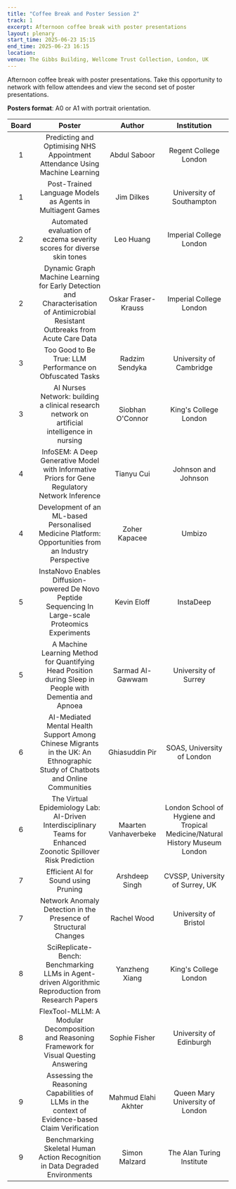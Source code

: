 ```yaml
---
title: "Coffee Break and Poster Session 2"
track: 1
excerpt: Afternoon coffee break with poster presentations
layout: plenary
start_time: 2025-06-23 15:15
end_time: 2025-06-23 16:15
location:
venue: The Gibbs Building, Wellcome Trust Collection, London, UK
---
```


Afternoon coffee break with poster presentations. Take this opportunity to network with fellow attendees and view the second set of poster presentations.

**Posters format**: A0 or A1 with portrait orientation.

| Board | Poster | Author | Institution  |
| :----: | :----: | :----: | :----: |
| 1 | Predicting and Optimising NHS Appointment Attendance Using Machine Learning | Abdul Saboor | Regent College London |
| 1 | Post-Trained Language Models as Agents in Multiagent Games | Jim Dilkes | University of Southampton |
| 2 | Automated evaluation of eczema severity scores for diverse skin tones | Leo Huang | Imperial College London |
| 2 | Dynamic Graph Machine Learning for Early Detection and Characterisation of Antimicrobial Resistant Outbreaks from Acute Care Data | Oskar Fraser-Krauss | Imperial College London |
| 3 | Too Good to Be True: LLM Performance on Obfuscated Tasks | Radzim Sendyka | University of Cambridge |
| 3 | AI Nurses Network: building a clinical research network on artificial intelligence in nursing | Siobhan O'Connor | King's College London |
| 4 | InfoSEM: A Deep Generative Model with Informative Priors for Gene Regulatory Network Inference | Tianyu Cui | Johnson and Johnson |
| 4 | Development of an ML-based Personalised Medicine Platform: Opportunities from an Industry Perspective | Zoher Kapacee | Umbizo |
| 5 | InstaNovo Enables Diffusion-powered De Novo Peptide Sequencing In Large-scale Proteomics Experiments | Kevin Eloff | InstaDeep |
| 5 | A Machine Learning Method for Quantifying Head Position during Sleep in People with Dementia and Apnoea | Sarmad Al-Gawwam | University of Surrey |
| 6 | AI-Mediated Mental Health Support Among Chinese Migrants in the UK: An Ethnographic Study of Chatbots and Online Communities | Ghiasuddin Pir | SOAS, University of London |
| 6 | The Virtual Epidemiology Lab: AI-Driven Interdisciplinary Teams for Enhanced Zoonotic Spillover Risk Prediction | Maarten Vanhaverbeke | London School of Hygiene and Tropical Medicine/Natural History Museum London |
| 7 | Efficient AI for Sound using Pruning | Arshdeep Singh | CVSSP, University of Surrey, UK |
| 7 | Network Anomaly Detection in the Presence of Structural Changes | Rachel Wood | University of Bristol |
| 8 | SciReplicate-Bench: Benchmarking LLMs in Agent-driven Algorithmic Reproduction from Research Papers | Yanzheng Xiang | King's College London |
| 8 | FlexTool-MLLM: A Modular Decomposition and Reasoning Framework for Visual Questing Answering | Sophie Fisher | University of Edinburgh |
| 9 | Assessing the Reasoning Capabilities of LLMs in the context of Evidence-based Claim Verification | Mahmud Elahi Akhter | Queen Mary University of London |
| 9 | Benchmarking Skeletal Human Action Recognition in Data Degraded Environments | Simon Malzard | The Alan Turing Institute |
